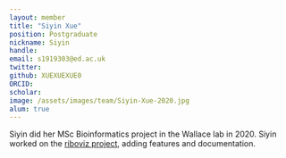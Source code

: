 ```yaml
---
layout: member
title: "Siyin Xue"
position: Postgraduate
nickname: Siyin
handle: 
email: s1919303@ed.ac.uk
twitter:
github: XUEXUEXUE0
ORCID:
scholar:
image: /assets/images/team/Siyin-Xue-2020.jpg
alum: true
---
```


Siyin did her MSc Bioinformatics project in the Wallace lab in 2020.
Siyin worked on the [riboviz project](https://github.com/riboviz/riboviz), adding features and documentation.

